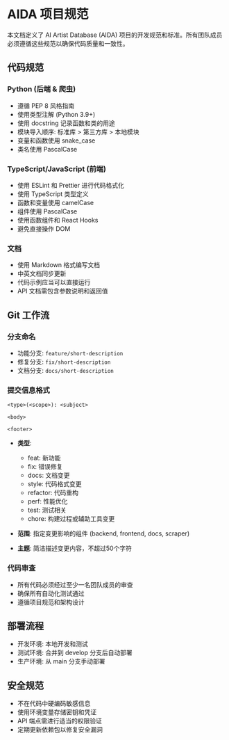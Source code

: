 # AIDA 项目规范

本文档定义了 AI Artist Database (AIDA) 项目的开发规范和标准。所有团队成员必须遵循这些规范以确保代码质量和一致性。

## 代码规范

### Python (后端 & 爬虫)

- 遵循 PEP 8 风格指南
- 使用类型注解 (Python 3.9+)
- 使用 docstring 记录函数和类的用途
- 模块导入顺序: 标准库 > 第三方库 > 本地模块
- 变量和函数使用 snake_case
- 类名使用 PascalCase

### TypeScript/JavaScript (前端)

- 使用 ESLint 和 Prettier 进行代码格式化
- 使用 TypeScript 类型定义
- 函数和变量使用 camelCase
- 组件使用 PascalCase
- 使用函数组件和 React Hooks
- 避免直接操作 DOM

### 文档

- 使用 Markdown 格式编写文档
- 中英文档同步更新
- 代码示例应当可以直接运行
- API 文档需包含参数说明和返回值

## Git 工作流

### 分支命名

- 功能分支: `feature/short-description`
- 修复分支: `fix/short-description`
- 文档分支: `docs/short-description`

### 提交信息格式

```
<type>(<scope>): <subject>

<body>

<footer>
```

- **类型**:
  - feat: 新功能
  - fix: 错误修复
  - docs: 文档变更
  - style: 代码格式变更
  - refactor: 代码重构
  - perf: 性能优化
  - test: 测试相关
  - chore: 构建过程或辅助工具变更

- **范围**: 指定变更影响的组件 (backend, frontend, docs, scraper)

- **主题**: 简洁描述变更内容，不超过50个字符

### 代码审查

- 所有代码必须经过至少一名团队成员的审查
- 确保所有自动化测试通过
- 遵循项目规范和架构设计

## 部署流程

- 开发环境: 本地开发和测试
- 测试环境: 合并到 develop 分支后自动部署
- 生产环境: 从 main 分支手动部署

## 安全规范

- 不在代码中硬编码敏感信息
- 使用环境变量存储密钥和凭证
- API 端点需进行适当的权限验证
- 定期更新依赖包以修复安全漏洞 